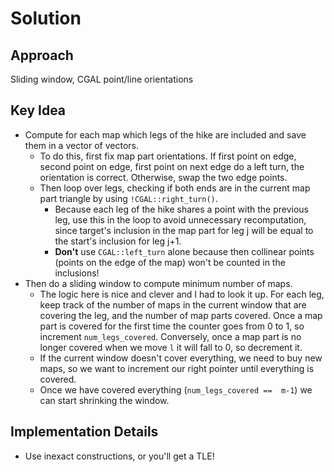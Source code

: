 # Solution

## Approach
Sliding window, CGAL point/line orientations

## Key Idea
- Compute for each map which legs of the hike are included and save them in a vector of vectors.
    - To do this, first fix map part orientations. If first point on edge, second point on edge, first point on next edge do a left turn, the orientation is correct. Otherwise, swap the two edge points.
    - Then loop over legs, checking if both ends are in the current map part triangle by using `!CGAL::right_turn()`.
        - Because each leg of the hike shares a point with the previous leg, use this in the loop to avoid unnecessary recomputation, since target's inclusion in the map part for leg j will be equal to the start's inclusion for leg j+1.
        - **Don't** use `CGAL::left_turn` alone because then collinear points (points on the edge of the map) won't be counted in the inclusions!
- Then do a sliding window to compute minimum number of maps.
    - The logic here is nice and clever and I had to look it up. For each leg, keep track of the number of maps in the current window that are covering the leg, and the number of map parts covered. Once a map part is covered for the first time the counter goes from 0 to 1, so increment `num_legs_covered`. Conversely, once a map part is no longer covered when we move `l` it will fall to 0, so decrement it.
    - If the current window doesn't cover everything, we need to buy new maps, so we want to increment our right pointer until everything is covered.
    - Once we have covered everything (`num_legs_covered ==  m-1`) we can start shrinking the window.
    

## Implementation Details
- Use inexact constructions, or you'll get a TLE!